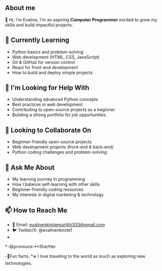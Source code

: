 
## About me

👋 Hi, I'm Evaline,
I'm an aspiring **Computer Programmer** excited to grow my skills and build impactful projects.  

## 🌱 Currently Learning
- Python basics and problem-solving  
- Web development (HTML, CSS, JavaScript)  
- Git & GitHub for version control  
- React for front-end development  
- How to build and deploy simple projects  

## 🙋 I'm Looking for Help With
- Understanding advanced Python concepts  
- Best practices in web development  
- Contributing to open-source projects as a beginner  
- Building a strong portfolio for job opportunities  

## 🤝 Looking to Collaborate On
- Beginner-friendly open-source projects  
- Web development projects (front-end & back-end)  
- Python coding challenges and problem-solving  

## 💬 Ask Me About
- My learning journey in programming  
- How I balance self-learning with other skills  
- Beginner-friendly coding resources  
- My interests in digital marketing & technology   

## 📫 How to Reach Me
- 📧 Email: evalinenkirotemuriithi333@gmail.com
- 🐦 Twitter/X: @evalinenkirote1
- 
*-😃pronouns:**She/Her

-🤪Fun facts..*✈️ I love traveling to the world as much as exploring new technologies.
